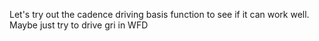 Let's try out the cadence driving basis function to see if it can work well. Maybe just try to drive gri in WFD

